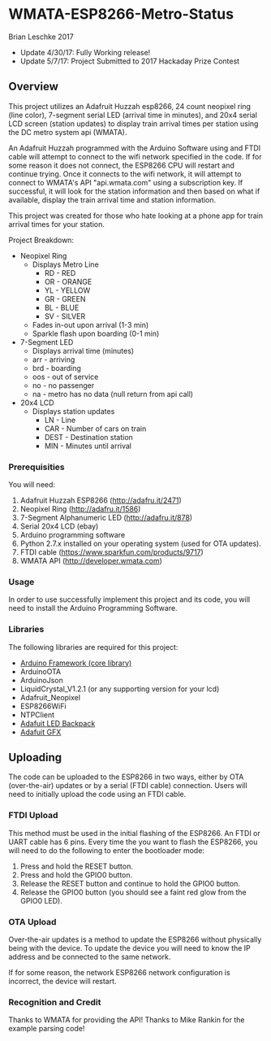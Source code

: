 # WMATA-ESP8266-Metro-Status

Brian Leschke 2017
 
- Update 4/30/17: Fully Working release!
- Update 5/7/17: Project Submitted to 2017 Hackaday Prize Contest

## **Overview**

This project utilizes an Adafruit Huzzah esp8266, 24 count neopixel ring (line color), 7-segment serial LED (arrival time in minutes), and 20x4 serial LCD screen (station updates) to display train arrival times per station using the DC metro system api (WMATA). 

An Adafruit Huzzah programmed with the Arduino Software using and FTDI cable will attempt to connect to the wifi network specified in the code. If for some reason it does not connect, the ESP8266 CPU will restart and continue trying. Once it connects to the wifi network, it will attempt to connect to WMATA's API "api.wmata.com" using a subscription key. If successful, it will look for the station information and then based on what if available, display the train arrival time and station information.

This project was created for those who hate looking at a phone app for train arrival times for your station.

Project Breakdown:
* Neopixel Ring
    * Displays Metro Line
        * RD - RED
        * OR - ORANGE
        * YL - YELLOW
        * GR - GREEN
        * BL - BLUE
        * SV - SILVER
    * Fades in-out upon arrival (1-3 min)
    * Sparkle flash upon boarding (0-1 min)
* 7-Segment LED
    * Displays arrival time (minutes)
    * arr - arriving
    * brd - boarding
    * oos - out of service
    * no  - no passenger
    * na  - metro has no data (null return from api call)
* 20x4 LCD
    * Displays station updates
        * LN   - Line
        * CAR  - Number of cars on train
        * DEST - Destination station
        * MIN  - Minutes until arrival

### **Prerequisities**

You will need:

1. Adafruit Huzzah ESP8266 (http://adafru.it/2471)
2. Neopixel Ring (http://adafru.it/1586)
3. 7-Segment Alphanumeric LED (http://adafru.it/878)
4. Serial 20x4 LCD (ebay)
5. Arduino programming software
6. Python 2.7.x installed on your operating system (used for OTA updates).
7. FTDI cable (https://www.sparkfun.com/products/9717)
8. WMATA API (http://developer.wmata.com)


### **Usage**

In order to use successfully implement this project and its code, you will need to install the Arduino Programming Software.
    
### **Libraries**

The following libraries are required for this project:
    
  * [Arduino Framework (core library)](https://github.com/esp8266/Arduino)
  * ArduinoOTA
  * ArduinoJson
  * LiquidCrystal_V1.2.1 (or any supporting version for your lcd)
  * Adafruit_Neopixel
  * ESP8266WiFi
  * NTPClient
  * [Adafuit LED Backpack](https://github.com/adafruit/Adafruit-LED-Backpack-Library)
  * [Adafuit GFX](https://github.com/adafruit/Adafruit-GFX-Library)
        
## **Uploading**

The code can be uploaded to the ESP8266 in two ways, either by OTA (over-the-air) updates or by a serial (FTDI cable) connection.
Users will need to initially upload the code using an FTDI cable.

### **FTDI Upload**

This method must be used in the initial flashing of the ESP8266. An FTDI or UART cable has 6 pins.
Every time the you want to flash the ESP8266, you will need to do the following to enter the bootloader mode:

  1. Press and hold the RESET button.
  2. Press and hold the GPIO0 button.
  3. Release the RESET button and continue to hold the GPIO0 button.
  4. Release the GPIO0 button (you should see a faint red glow from the GPIO0 LED).
  

### **OTA Upload**

Over-the-air updates is a method to update the ESP8266 without physically being with the device. To update the device you will need to
know the IP address and be connected to the same network.

If for some reason, the network ESP8266 network configuration is incorrect, the device will restart.

        
### **Recognition and Credit**
Thanks to WMATA for providing the API!
Thanks to Mike Rankin for the example parsing code!

